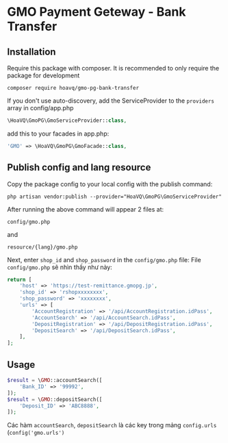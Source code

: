 # GMO Payment Geteway - Bank Transfer

## Installation

Require this package with composer. It is recommended to only require the package for development

```shell
composer require hoavq/gmo-pg-bank-transfer
```

If you don't use auto-discovery, add the ServiceProvider to the `providers` array in config/app.php

```php
\HoaVQ\GmoPG\GmoServiceProvider::class,
```

add this to your facades in app.php:

```php
'GMO' => \HoaVQ\GmoPG\GmoFacade::class,
```
## Publish config and lang resource
Copy the package config to your local config with the publish command:

```shell
php artisan vendor:publish --provider="HoaVQ\GmoPG\GmoServiceProvider"
```
After running the above command will appear 2 files at:
```shell
config/gmo.php
```
and 
```shell
resource/{lang}/gmo.php
```
Next, enter `shop_id` and `shop_password` in the `config/gmo.php` file:
File `config/gmo.php` sẽ nhìn thấy như này:
```php
return [
    'host' => 'https://test-remittance.gmopg.jp',
    'shop_id' => 'rshopxxxxxxxx',
    'shop_password' => 'xxxxxxxx',
    'urls' => [
        'AccountRegistration' => '/api/AccountRegistration.idPass',
        'AccountSearch' => '/api/AccountSearch.idPass',
        'DepositRegistration' => '/api/DepositRegistration.idPass',
        'DepositSearch' => '/api/DepositSearch.idPass',
    ],
];
```

## Usage
```php
$result = \GMO::accountSearch([
    'Bank_ID' => '99992',
]);
$result = \GMO::depositSearch([
    'Deposit_ID' => 'ABC8888',
]);
```

Các hàm `accountSearch`, `depositSearch` là các key trong mảng `config.urls` (`config('gmo.urls')`

